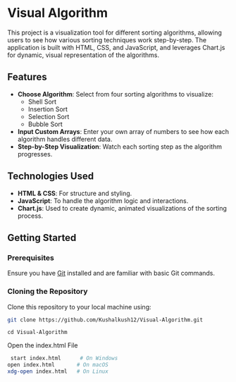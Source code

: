 # Visual Algorithm

This project is a visualization tool for different sorting algorithms, allowing users to see how various sorting techniques work step-by-step. The application is built with HTML, CSS, and JavaScript, and leverages Chart.js for dynamic, visual representation of the algorithms.

## Features

- **Choose Algorithm**: Select from four sorting algorithms to visualize:
  - Shell Sort
  - Insertion Sort
  - Selection Sort
  - Bubble Sort
- **Input Custom Arrays**: Enter your own array of numbers to see how each algorithm handles different data.
- **Step-by-Step Visualization**: Watch each sorting step as the algorithm progresses.

## Technologies Used

- **HTML & CSS**: For structure and styling.
- **JavaScript**: To handle the algorithm logic and interactions.
- **Chart.js**: Used to create dynamic, animated visualizations of the sorting process.

## Getting Started

### Prerequisites

Ensure you have [Git](https://git-scm.com/) installed and are familiar with basic Git commands.

### Cloning the Repository

Clone this repository to your local machine using:

```bash
git clone https://github.com/Kushalkush12/Visual-Algorithm.git
```

``` Navigate to the Project Directory
cd Visual-Algorithm
```

Open the index.html File
``` bash
 start index.html      # On Windows
open index.html       # On macOS
xdg-open index.html   # On Linux
```
